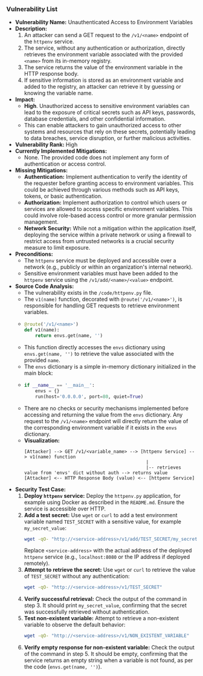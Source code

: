 ### Vulnerability List

- **Vulnerability Name:** Unauthenticated Access to Environment Variables
- **Description:**
    1. An attacker can send a GET request to the `/v1/<name>` endpoint of the `httpenv` service.
    2. The service, without any authentication or authorization, directly retrieves the environment variable associated with the provided `<name>` from its in-memory registry.
    3. The service returns the value of the environment variable in the HTTP response body.
    4. If sensitive information is stored as an environment variable and added to the registry, an attacker can retrieve it by guessing or knowing the variable name.
- **Impact:**
    - **High**. Unauthorized access to sensitive environment variables can lead to the exposure of critical secrets such as API keys, passwords, database credentials, and other confidential information.
    - This can enable attackers to gain unauthorized access to other systems and resources that rely on these secrets, potentially leading to data breaches, service disruption, or further malicious activities.
- **Vulnerability Rank:** High
- **Currently Implemented Mitigations:**
    - None. The provided code does not implement any form of authentication or access control.
- **Missing Mitigations:**
    - **Authentication:** Implement authentication to verify the identity of the requester before granting access to environment variables. This could be achieved through various methods such as API keys, tokens, or basic authentication.
    - **Authorization:** Implement authorization to control which users or services are allowed to access specific environment variables. This could involve role-based access control or more granular permission management.
    - **Network Security:** While not a mitigation within the application itself, deploying the service within a private network or using a firewall to restrict access from untrusted networks is a crucial security measure to limit exposure.
- **Preconditions:**
    - The `httpenv` service must be deployed and accessible over a network (e.g., publicly or within an organization's internal network).
    - Sensitive environment variables must have been added to the `httpenv` service using the `/v1/add/<name>/<value>` endpoint.
- **Source Code Analysis:**
    - The vulnerability exists in the `/code/httpenv.py` file.
    - The `v1(name)` function, decorated with `@route('/v1/<name>')`, is responsible for handling GET requests to retrieve environment variables.
    - ```python
      @route('/v1/<name>')
      def v1(name):
          return envs.get(name, '')
      ```
    - This function directly accesses the `envs` dictionary using `envs.get(name, '')` to retrieve the value associated with the provided `name`.
    - The `envs` dictionary is a simple in-memory dictionary initialized in the main block:
    - ```python
      if __name__ == '__main__':
          envs = {}
          run(host='0.0.0.0', port=80, quiet=True)
      ```
    - There are no checks or security mechanisms implemented before accessing and returning the value from the `envs` dictionary. Any request to the `/v1/<name>` endpoint will directly return the value of the corresponding environment variable if it exists in the `envs` dictionary.
    - **Visualization:**
        ```
        [Attacker] --> GET /v1/<variable_name> --> [httpenv Service] --> v1(name) function
                                                     |
                                                     |-- retrieves value from 'envs' dict without auth --> returns value
        [Attacker] <-- HTTP Response Body (value) <-- [httpenv Service]
        ```
- **Security Test Case:**
    1. **Deploy `httpenv` service:** Deploy the `httpenv.py` application, for example using Docker as described in the `README.md`. Ensure the service is accessible over HTTP.
    2. **Add a test secret:** Use `wget` or `curl` to add a test environment variable named `TEST_SECRET` with a sensitive value, for example `my_secret_value`:
       ```bash
       wget -qO- "http://<service-address>/v1/add/TEST_SECRET/my_secret_value"
       ```
       Replace `<service-address>` with the actual address of the deployed `httpenv` service (e.g., `localhost:8080` or the IP address if deployed remotely).
    3. **Attempt to retrieve the secret:** Use `wget` or `curl` to retrieve the value of `TEST_SECRET` without any authentication:
       ```bash
       wget -qO- "http://<service-address>/v1/TEST_SECRET"
       ```
    4. **Verify successful retrieval:** Check the output of the command in step 3. It should print `my_secret_value`, confirming that the secret was successfully retrieved without authentication.
    5. **Test non-existent variable:** Attempt to retrieve a non-existent variable to observe the default behavior:
       ```bash
       wget -qO- "http://<service-address>/v1/NON_EXISTENT_VARIABLE"
       ```
    6. **Verify empty response for non-existent variable:** Check the output of the command in step 5. It should be empty, confirming that the service returns an empty string when a variable is not found, as per the code (`envs.get(name, '')`).